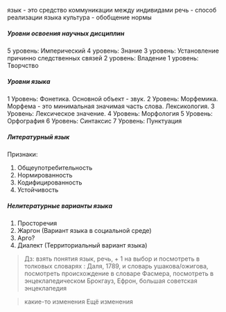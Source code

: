 язык - это средство коммуникации между индивидами
речь - способ реализации языка
культура - обобщение нормы

##### Уровни освоения научных дисциплин
5 уровень: Имперический
4 уровень: Знание
3 уровень: Установление причинно следственных связей
2 уровень: Владение
1 уровень: Творчство
##### Уровни языка
1 Уровень: Фонетика. Основной объект - звук.
2 Уровень: Морфемика. Морфема - это минимальная значимая часть слова. Лексикология.
3 Уровень: Лексическое значение.
4 Уровень: Морфология
5 Уровень: Орфография
6 Уровень: Синтаксис
7 Уровень: Пунктуация

##### Литературный язык
Признаки:
1. Общеупотребительность
2. Нормированность
3. Кодифицированность
4. Устойчивость
##### Нелитературные варианты языка
1. Просторечия
2. Жаргон (Вариант языка в социальной среде)
3. Арго?
4. Диалект (Территориальный вариант языка)


> Дз: взять понятия язык, речь, + 1 на выбор и посмотреть в толковых словарях : Даля, 1789, и словарь ушакова/ожигова, посмотреть происхождение в словаре Фасмера, посмотреть в энцеклапедическом Брокгауз, Ефрон, большая советская энцеклапедия

> какие-то изменения
> Ещё изменения